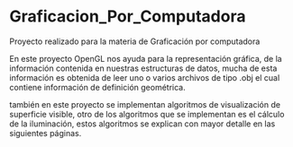 # Graficacion_Por_Computadora
Proyecto realizado para la materia de Graficación por computadora

En este proyecto OpenGL nos ayuda para la representación gráfica, de la
información contenida en nuestras estructuras de datos, mucha de esta información
es obtenida de leer uno o varios archivos de tipo .obj el cual contiene información
de definición geométrica.

también en este proyecto se implementan algoritmos de visualización de superficie
visible, otro de los algoritmos que se implementan es el cálculo de la iluminación,
estos algoritmos se explican con mayor detalle en las siguientes páginas.